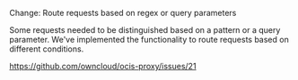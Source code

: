 Change: Route requests based on regex or query parameters

Some requests needed to be distinguished based on a pattern or a query parameter.
We've implemented the functionality to route requests based on different conditions.

https://github.com/owncloud/ocis-proxy/issues/21

